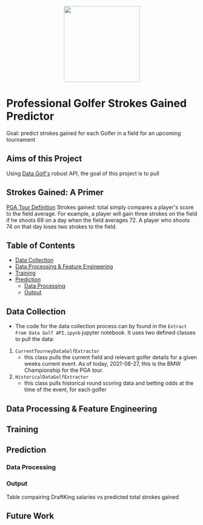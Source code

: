 <p align="center">
  <img width="200" height="200" src="https://datagolf.com/static/dg_logo.png">
</p>

# Professional Golfer Strokes Gained Predictor

Goal: predict strokes gained for each Golfer in a field for an upcoming tournament

## Aims of this Project
Using [Data Golf's](https://datagolf.com/) robust API, the goal of this project is to pull 

## Strokes Gained: A Primer
[PGA Tour Definition](https://www.pgatour.com/news/2016/05/31/strokes-gained-defined.html)
Strokes gained: total simply compares a player's score to the field average. For example, a player will gain three strokes on the field if he shoots 69 on a day when the field averages 72. A player who shoots 74 on that day loses two strokes to the field.

## Table of Contents 
- [Data Collection](#dataCollection)
- [Data Processing & Feature Engineering](#FE)
- [Training](#Training)
- [Prediction](#Prediction)
	- [Data Processing](predProcessing)
	- [Output](#Output)
## Data Collection <a class="anchor" id="dataCollection"></a>
- The code for the data collection process can by found in the `Extract From Data Golf API.ipynb` jupyter notebook.  It uses two defined classes to pull the data:
1. `CurrentTourneyDataGolfExtractor`
	- this class pulls the current field and relevant golfer details for a given weeks current event.  As of today, 2021-08-27, this is the BMW Championship for the PGA tour.
2. `HistoricalDataGolfExtractor`
	- this class pulls historical round scoring data and betting odds at the time of the event, for each golfer

## Data Processing & Feature Engineering <a class="anchor" id="FE"></a>

## Training<a class="anchor" id="Training"></a>

## Prediction<a class="anchor" id="Prediction"></a>
### Data Processing<a class="anchor" id="predProcessing"></a>
### Output <a class="anchor" id="Output"></a>
Table compairing DraftKing salaries vs predicted total strokes gained

## Future Work







